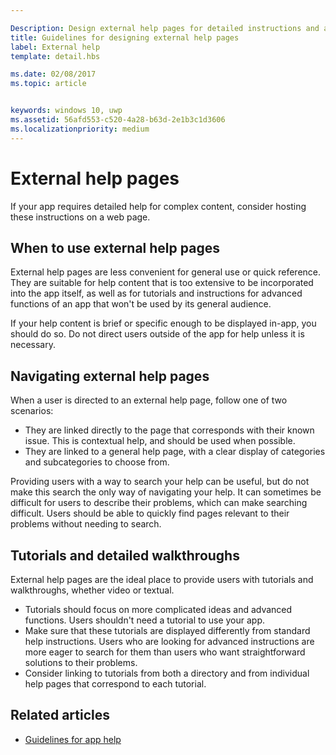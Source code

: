 ```yaml
---

Description: Design external help pages for detailed instructions and advice about your app.
title: Guidelines for designing external help pages
label: External help
template: detail.hbs

ms.date: 02/08/2017
ms.topic: article


keywords: windows 10, uwp
ms.assetid: 56afd553-c520-4a28-b63d-2e1b3c1d3606
ms.localizationpriority: medium
---
```


# External help pages



If your app requires detailed help for complex content, consider hosting these instructions on a web page.

## When to use external help pages

External help pages are less convenient for general use or quick reference. They are suitable for help content that is too extensive to be incorporated into the app itself, as well as for tutorials and instructions for advanced functions of an app that won't be used by its general audience.

If your help content is brief or specific enough to be displayed in-app, you should do so. Do not direct users outside of the app for help unless it is necessary.

## Navigating external help pages

When a user is directed to an external help page, follow one of two scenarios:
-   They are linked directly to the page that corresponds with their known issue. This is contextual help, and should be used when possible.
-   They are linked to a general help page, with a clear display of categories and subcategories to choose from.

Providing users with a way to search your help can be useful, but do not make this search the only way of navigating your help. It can sometimes be difficult for users to describe their problems, which can make searching difficult. Users should be able to quickly find pages relevant to their problems without needing to search.

## Tutorials and detailed walkthroughs

External help pages are the ideal place to provide users with tutorials and walkthroughs, whether video or textual.
-   Tutorials should focus on more complicated ideas and advanced functions. Users shouldn't need a tutorial to use your app.
-   Make sure that these tutorials are displayed differently from standard help instructions. Users who are looking for advanced instructions are more eager to search for them than users who want straightforward solutions to their problems.
-   Consider linking to tutorials from both a directory and from individual help pages that correspond to each tutorial.

## Related articles

* [Guidelines for app help](guidelines-for-app-help.md)
